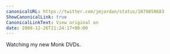 ```yaml
---
canonicalURL: https://twitter.com/jmjordan/status/1079858683
ShowCanonicalLink: true
CanonicalLinkText: View original on
date: 2008-12-26T21:24:17+00:00
---
```

Watching my new Monk DVDs.